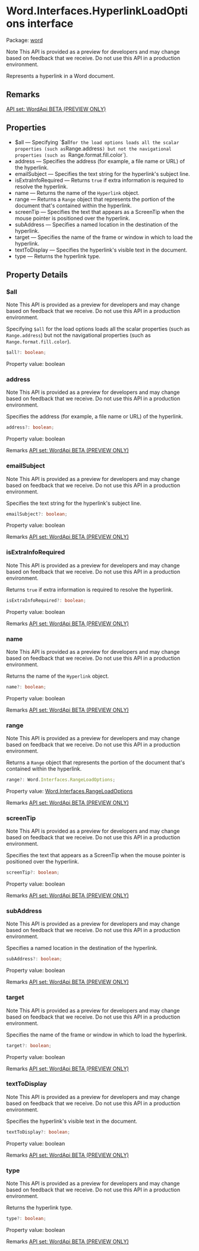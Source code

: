 # Word.Interfaces.HyperlinkLoadOptions interface

Package: [word](/en-us/javascript/api/word)

Note
This API is provided as a preview for developers and may change based on feedback that we receive. Do not use this API in a production environment.

Represents a hyperlink in a Word document.

## Remarks

[API set: WordApi BETA (PREVIEW ONLY)](/en-us/javascript/api/requirement-sets/word/word-api-requirement-sets)

## Properties

- $all — Specifying `$all` for the load options loads all the scalar properties (such as `Range.address`) but not the navigational properties (such as `Range.format.fill.color`).
- address — Specifies the address (for example, a file name or URL) of the hyperlink.
- emailSubject — Specifies the text string for the hyperlink's subject line.
- isExtraInfoRequired — Returns `true` if extra information is required to resolve the hyperlink.
- name — Returns the name of the `Hyperlink` object.
- range — Returns a `Range` object that represents the portion of the document that's contained within the hyperlink.
- screenTip — Specifies the text that appears as a ScreenTip when the mouse pointer is positioned over the hyperlink.
- subAddress — Specifies a named location in the destination of the hyperlink.
- target — Specifies the name of the frame or window in which to load the hyperlink.
- textToDisplay — Specifies the hyperlink's visible text in the document.
- type — Returns the hyperlink type.

## Property Details

### $all

Note
This API is provided as a preview for developers and may change based on feedback that we receive. Do not use this API in a production environment.

Specifying `$all` for the load options loads all the scalar properties (such as `Range.address`) but not the navigational properties (such as `Range.format.fill.color`).

```typescript
$all?: boolean;
```

Property value: boolean

### address

Note
This API is provided as a preview for developers and may change based on feedback that we receive. Do not use this API in a production environment.

Specifies the address (for example, a file name or URL) of the hyperlink.

```typescript
address?: boolean;
```

Property value: boolean

Remarks
[API set: WordApi BETA (PREVIEW ONLY)](/en-us/javascript/api/requirement-sets/word/word-api-requirement-sets)

### emailSubject

Note
This API is provided as a preview for developers and may change based on feedback that we receive. Do not use this API in a production environment.

Specifies the text string for the hyperlink's subject line.

```typescript
emailSubject?: boolean;
```

Property value: boolean

Remarks
[API set: WordApi BETA (PREVIEW ONLY)](/en-us/javascript/api/requirement-sets/word/word-api-requirement-sets)

### isExtraInfoRequired

Note
This API is provided as a preview for developers and may change based on feedback that we receive. Do not use this API in a production environment.

Returns `true` if extra information is required to resolve the hyperlink.

```typescript
isExtraInfoRequired?: boolean;
```

Property value: boolean

Remarks
[API set: WordApi BETA (PREVIEW ONLY)](/en-us/javascript/api/requirement-sets/word/word-api-requirement-sets)

### name

Note
This API is provided as a preview for developers and may change based on feedback that we receive. Do not use this API in a production environment.

Returns the name of the `Hyperlink` object.

```typescript
name?: boolean;
```

Property value: boolean

Remarks
[API set: WordApi BETA (PREVIEW ONLY)](/en-us/javascript/api/requirement-sets/word/word-api-requirement-sets)

### range

Note
This API is provided as a preview for developers and may change based on feedback that we receive. Do not use this API in a production environment.

Returns a `Range` object that represents the portion of the document that's contained within the hyperlink.

```typescript
range?: Word.Interfaces.RangeLoadOptions;
```

Property value: [Word.Interfaces.RangeLoadOptions](/en-us/javascript/api/word/word.interfaces.rangeloadoptions)

Remarks
[API set: WordApi BETA (PREVIEW ONLY)](/en-us/javascript/api/requirement-sets/word/word-api-requirement-sets)

### screenTip

Note
This API is provided as a preview for developers and may change based on feedback that we receive. Do not use this API in a production environment.

Specifies the text that appears as a ScreenTip when the mouse pointer is positioned over the hyperlink.

```typescript
screenTip?: boolean;
```

Property value: boolean

Remarks
[API set: WordApi BETA (PREVIEW ONLY)](/en-us/javascript/api/requirement-sets/word/word-api-requirement-sets)

### subAddress

Note
This API is provided as a preview for developers and may change based on feedback that we receive. Do not use this API in a production environment.

Specifies a named location in the destination of the hyperlink.

```typescript
subAddress?: boolean;
```

Property value: boolean

Remarks
[API set: WordApi BETA (PREVIEW ONLY)](/en-us/javascript/api/requirement-sets/word/word-api-requirement-sets)

### target

Note
This API is provided as a preview for developers and may change based on feedback that we receive. Do not use this API in a production environment.

Specifies the name of the frame or window in which to load the hyperlink.

```typescript
target?: boolean;
```

Property value: boolean

Remarks
[API set: WordApi BETA (PREVIEW ONLY)](/en-us/javascript/api/requirement-sets/word/word-api-requirement-sets)

### textToDisplay

Note
This API is provided as a preview for developers and may change based on feedback that we receive. Do not use this API in a production environment.

Specifies the hyperlink's visible text in the document.

```typescript
textToDisplay?: boolean;
```

Property value: boolean

Remarks
[API set: WordApi BETA (PREVIEW ONLY)](/en-us/javascript/api/requirement-sets/word/word-api-requirement-sets)

### type

Note
This API is provided as a preview for developers and may change based on feedback that we receive. Do not use this API in a production environment.

Returns the hyperlink type.

```typescript
type?: boolean;
```

Property value: boolean

Remarks
[API set: WordApi BETA (PREVIEW ONLY)](/en-us/javascript/api/requirement-sets/word/word-api-requirement-sets)